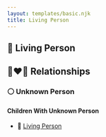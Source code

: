 ```yaml
---
layout: templates/basic.njk
title: Living Person
---
```

## 🔵 Living Person

## 👩‍❤️‍👨 Relationships

### ⚪ Unknown Person

#### Children With Unknown Person
* 🔵 [Living Person](/people/5/57269298)